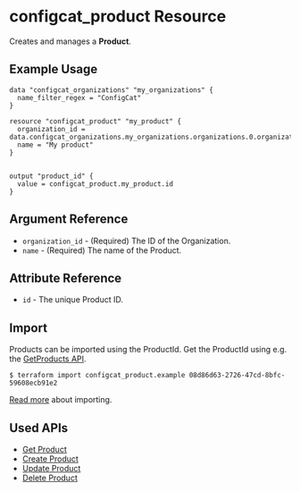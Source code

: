 # configcat_product Resource

Creates and manages a **Product**.  

## Example Usage

```hcl
data "configcat_organizations" "my_organizations" {
  name_filter_regex = "ConfigCat"
}

resource "configcat_product" "my_product" {
  organization_id = data.configcat_organizations.my_organizations.organizations.0.organization_id
  name = "My product"
}


output "product_id" {
  value = configcat_product.my_product.id
}
```

## Argument Reference

* `organization_id` - (Required) The ID of the Organization.
* `name` - (Required) The name of the Product.

## Attribute Reference

* `id` - The unique Product ID.

## Import

Products can be imported using the ProductId. Get the ProductId using e.g. the [GetProducts API](https://api.configcat.com/docs/#operation/get-products).

```
$ terraform import configcat_product.example 08d86d63-2726-47cd-8bfc-59608ecb91e2
```

[Read more](https://learn.hashicorp.com/tutorials/terraform/state-import) about importing.

## Used APIs
* [Get Product](https://api.configcat.com/docs/index.html#operation/get-product)
* [Create Product](https://api.configcat.com/docs/index.html#operation/create-product)
* [Update Product](https://api.configcat.com/docs/index.html#operation/update-product)
* [Delete Product](https://api.configcat.com/docs/index.html#operation/delete-product)
